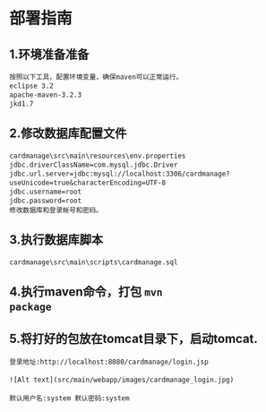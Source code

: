 
# 部署指南

## 1.环境准备准备
	按照以下工具，配置环境变量，确保maven可以正常运行。
	eclipse 3.2
	apache-maven-3.2.3
	jkd1.7
 
## 2.修改数据库配置文件
	cardmanage\src\main\resources\env.properties
	jdbc.driverClassName=com.mysql.jdbc.Driver
	jdbc.url.server=jdbc:mysql://localhost:3306/cardmanage?useUnicode=true&characterEncoding=UTF-8
	jdbc.username=root
	jdbc.password=root
	修改数据库和登录帐号和密码。
## 3.执行数据库脚本
	cardmanage\src\main\scripts\cardmanage.sql

## 4.执行maven命令，打包 <code>mvn package </code>
 
## 5.将打好的包放在tomcat目录下，启动tomcat.
	登录地址:http://localhost:8080/cardmanage/login.jsp
	
	![Alt text](src/main/webapp/images/cardmanage_login.jpg)
	
	默认用户名:system 默认密码:system
